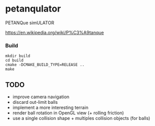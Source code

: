 # petanqulator
PETANQue simULATOR

https://en.wikipedia.org/wiki/P%C3%A9tanque

### Build ###
```
mkdir build
cd build
cmake -DCMAKE_BUILD_TYPE=RELEASE ..
make 
```

## TODO
- improve camera navigation
- discard out-limit balls
- implement a more interesting terrain
- render ball rotation in OpenGL view (+ rolling friction)
- use a single collision shape + multiples collision objects (for balls)

